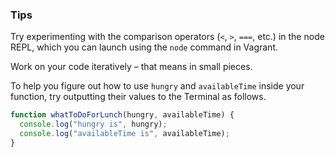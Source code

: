 ### Tips

Try experimenting with the comparison operators (`<`, `>`, `===`, etc.) in the node REPL, which you can launch using the `node` command in Vagrant.

Work on your code iteratively – that means in small pieces. 

To help you figure out how to use `hungry` and `availableTime` inside your function, try outputting their values to the Terminal as follows.

``` JAVASCRIPT
function whatToDoForLunch(hungry, availableTime) {
  console.log("hungry is", hungry);
  console.log("availableTime is", availableTime);
}

```